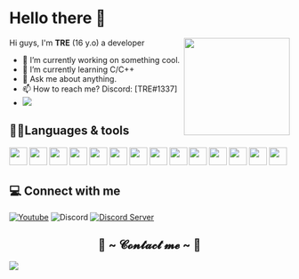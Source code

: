 # Hello there 👋

<img align="right" src="https://media.giphy.com/media/f6hnhHkks8bk4jwjh3/giphy.gif" width="190" height="175" />

Hi guys, I'm **TRE** (16 y.o) a developer
- 🔭 I’m currently working on something cool.
- 🌱 I’m currently learning C/C++
- 💬 Ask me about anything.
- 📫 How to reach me? Discord: [TRE#1337]
-   <img src="https://discord.c99.nl/widget/theme-3/803381542004850688.png">

## 🧑‍💻Languages & tools
<div align="left">
 <img src="https://cdn.jsdelivr.net/gh/devicons/devicon@develop/icons/c/c-original.svg" width="32" />
 <img src="https://cdn.jsdelivr.net/gh/devicons/devicon@develop/icons/cplusplus/cplusplus-original.svg" width="32" />
 <img src="https://cdn.jsdelivr.net/gh/devicons/devicon@develop/icons/java/java-original.svg" width="32" />
 <img src="https://cdn.jsdelivr.net/gh/devicons/devicon@develop/icons/javascript/javascript-original.svg" width="32" />
 <img src="https://cdn.jsdelivr.net/gh/devicons/devicon@develop/icons/typescript/typescript-original.svg" width="32" />
 <img src="https://cdn.jsdelivr.net/gh/devicons/devicon@develop/icons/rust/rust-plain.svg" width="32" />
 <img src="https://cdn.jsdelivr.net/gh/devicons/devicon@develop/icons/nodejs/nodejs-original.svg" width="32" />
 <img src="https://cdn.jsdelivr.net/gh/devicons/devicon@develop/icons/cmake/cmake-original.svg" width="32" />
 <img src="https://cdn.jsdelivr.net/gh/devicons/devicon@develop/icons/visualstudio/visualstudio-plain.svg" width="32" />
 <img src="https://cdn.jsdelivr.net/gh/devicons/devicon@develop/icons/vscode/vscode-original.svg" width="32" />
 <img src="https://cdn.jsdelivr.net/gh/devicons/devicon@develop/icons/jetbrains/jetbrains-original.svg" width="32" />
 <img src="https://cdn.jsdelivr.net/gh/devicons/devicon@develop/icons/mysql/mysql-original.svg" width="32" />
 <img src="https://cdn.jsdelivr.net/gh/devicons/devicon@develop/icons/redis/redis-original.svg" width="32" />
 <img src="https://cdn.jsdelivr.net/gh/devicons/devicon@develop/icons/mongodb/mongodb-original.svg" width="32" />
</div>

## 💻 Connect with me
[![Youtube](https://img.shields.io/badge/-Youtube-c4302b?style=flat-square&logo=youtube&logoColor=white)](https://www.youtube.com/c/TREGTOQ)
![Discord](https://img.shields.io/badge/-TRE%231337-7289da?style=flat-square&logo=discord&logoColor=white)
[![Discord Server](https://img.shields.io/badge/-Discord%20Server-7289da?style=flat-square&logo=discord&logoColor=white)](https://discord.gg/b2qXyB4b5T)

 <h2 align="center">           📝 ~ 𝓒𝓸𝓷𝓽𝓪𝓬𝓽 𝓶𝓮 ~ 📝</h2>
 
 <a href="https://instagram.com/TRE_Officials" target="_blank">
                <img src="[https://img.shields.io/badge/tre_officials%20-%23E4405F.svg?&style=for-the-badge&logo=Instagram&logoColor=white]"/>

<!--
Here are some ideas to get you started:

- 🔭 I’m currently working on ...
- 🌱 I’m currently learning ...
- 👯 I’m looking to collaborate on ...
- 🤔 I’m looking for help with ...
- 💬 Ask me about ...
- 📫 How to reach me: ...
- 😄 Pronouns: ...
- ⚡ Fun fact: ...
-->
